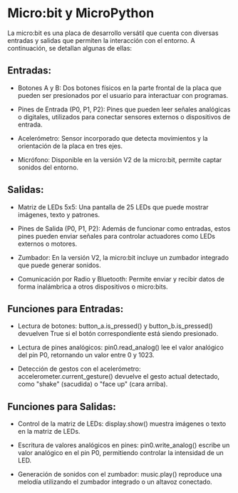 # Micro:bit y MicroPython

La micro:bit es una placa de desarrollo versátil que cuenta con diversas entradas y salidas que permiten la interacción con el entorno. A continuación, se detallan algunas de ellas:

## Entradas:
* Botones A y B: Dos botones físicos en la parte frontal de la placa que pueden ser presionados por el usuario para interactuar con programas.

* Pines de Entrada (P0, P1, P2): Pines que pueden leer señales analógicas o digitales, utilizados para conectar sensores externos o dispositivos de entrada.

* Acelerómetro: Sensor incorporado que detecta movimientos y la orientación de la placa en tres ejes.

* Micrófono: Disponible en la versión V2 de la micro:bit, permite captar sonidos del entorno.

## Salidas:
* Matriz de LEDs 5x5: Una pantalla de 25 LEDs que puede mostrar imágenes, texto y patrones.

* Pines de Salida (P0, P1, P2): Además de funcionar como entradas, estos pines pueden enviar señales para controlar actuadores como LEDs externos o motores.

* Zumbador: En la versión V2, la micro:bit incluye un zumbador integrado que puede generar sonidos.

* Comunicación por Radio y Bluetooth: Permite enviar y recibir datos de forma inalámbrica a otros dispositivos o micro:bits.


## Funciones para Entradas:

* Lectura de botones:
button_a.is_pressed() y button_b.is_pressed() devuelven True si el botón correspondiente está siendo presionado.

* Lectura de pines analógicos:
pin0.read_analog() lee el valor analógico del pin P0, retornando un valor entre 0 y 1023.
 
* Detección de gestos con el acelerómetro:
accelerometer.current_gesture() devuelve el gesto actual detectado, como "shake" (sacudida) o "face up" (cara arriba).

## Funciones para Salidas:

* Control de la matriz de LEDs:
display.show() muestra imágenes o texto en la matriz de LEDs.

* Escritura de valores analógicos en pines:
pin0.write_analog() escribe un valor analógico en el pin P0, permitiendo controlar la intensidad de un LED.

* Generación de sonidos con el zumbador:
music.play() reproduce una melodía utilizando el zumbador integrado o un altavoz conectado.
